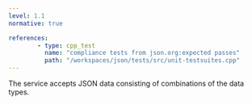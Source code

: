 ```yaml
---
level: 1.1
normative: true

references:
        - type: cpp_test
          name: "compliance tests from json.org:expected passes"
          path: "/workspaces/json/tests/src/unit-testsuites.cpp"
---
```


The service accepts JSON data consisting of combinations of the data types.
